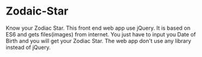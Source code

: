 # Zodaic-Star
Know your Zodiac Star. 
This front end web app use jQuery. It is based on ES6 and gets files(images) from internet.
You just have to input you Date of Birth and you will get your Zodiac Star. 
The web app don't use any library instead of jQuery. 

